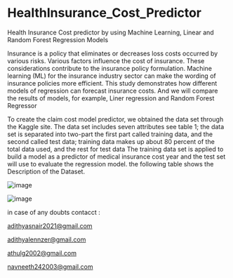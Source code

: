 # HealthInsurance_Cost_Predictor

Health Insurance Cost predictor by using Machine Learning, Linear and Random Forest Regression Models 

Insurance is a policy that eliminates or decreases loss costs occurred by various risks. Various factors influence the cost of insurance. These considerations contribute to the insurance policy formulation. 
Machine learning (ML) for the insurance industry sector can make the wording of insurance policies more efficient. This study demonstrates how different models of regression can forecast insurance costs. And we will compare the results of models, for example, Liner regression and Random Forest Regressor

To create the claim cost model predictor, we obtained the data set through the Kaggle site. The data set includes seven attributes see table 1; the data set is separated into two-part the first part called training data, and the second called test data; training data makes up about 80 percent of the total data used, and the rest for test data The training data set is applied to build a model as a predictor of medical insurance cost year and the test set will use to evaluate the regression model. the following table shows the Description of the Dataset.

![image](https://user-images.githubusercontent.com/91555336/196209544-88b59d58-f31d-40fc-b413-33ae82a0c7d5.png)

![image](https://user-images.githubusercontent.com/91555336/196209690-bf9dd9af-70de-4d01-be08-324c7d47b067.png)


in case of any doubts contacct :

adithyasnair2021@gmail.com

adithyalennzer@gmail.com

athulg2002@gmail.com

navneeth242003@gmail.com
